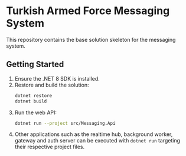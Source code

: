 # Turkish Armed Force Messaging System

This repository contains the base solution skeleton for the messaging system.

## Getting Started

1. Ensure the .NET 8 SDK is installed.
2. Restore and build the solution:
   ```bash
   dotnet restore
   dotnet build
   ```
3. Run the web API:
   ```bash
   dotnet run --project src/Messaging.Api
   ```
4. Other applications such as the realtime hub, background worker, gateway and auth server can be executed with `dotnet run` targeting their respective project files.
